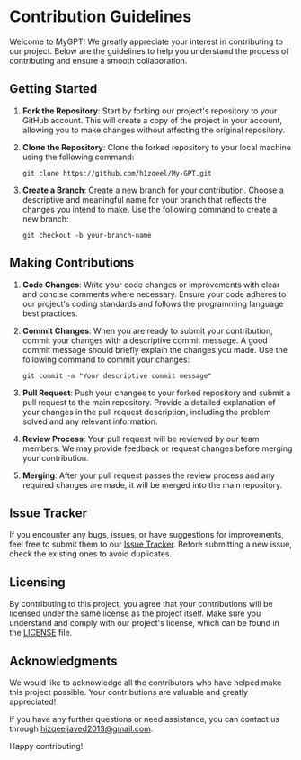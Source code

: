 # Contribution Guidelines 

Welcome to MyGPT! We greatly appreciate your interest in contributing to our project. Below are the guidelines to help you understand the process of contributing and ensure a smooth collaboration.

## Getting Started

1. **Fork the Repository**: Start by forking our project's repository to your GitHub account. This will create a copy of the project in your account, allowing you to make changes without affecting the original repository.

2. **Clone the Repository**: Clone the forked repository to your local machine using the following command:
   ```
   git clone https://github.com/h1zqeel/My-GPT.git
   ```

3. **Create a Branch**: Create a new branch for your contribution. Choose a descriptive and meaningful name for your branch that reflects the changes you intend to make. Use the following command to create a new branch:
   ```
   git checkout -b your-branch-name
   ```

## Making Contributions

1. **Code Changes**: Write your code changes or improvements with clear and concise comments where necessary. Ensure your code adheres to our project's coding standards and follows the programming language best practices.

2. **Commit Changes**: When you are ready to submit your contribution, commit your changes with a descriptive commit message. A good commit message should briefly explain the changes you made. Use the following command to commit your changes:
   ```
   git commit -m "Your descriptive commit message"
   ```

3. **Pull Request**: Push your changes to your forked repository and submit a pull request to the main repository. Provide a detailed explanation of your changes in the pull request description, including the problem solved and any relevant information.

4. **Review Process**: Your pull request will be reviewed by our team members. We may provide feedback or request changes before merging your contribution.

5. **Merging**: After your pull request passes the review process and any required changes are made, it will be merged into the main repository.

## Issue Tracker

If you encounter any bugs, issues, or have suggestions for improvements, feel free to submit them to our [Issue Tracker](https://github.com/h1zqeel/My-GPT/issues). Before submitting a new issue, check the existing ones to avoid duplicates.

## Licensing

By contributing to this project, you agree that your contributions will be licensed under the same license as the project itself. Make sure you understand and comply with our project's license, which can be found in the [LICENSE](./LICENSE) file.

## Acknowledgments

We would like to acknowledge all the contributors who have helped make this project possible. Your contributions are valuable and greatly appreciated!

If you have any further questions or need assistance, you can contact us through [hizqeeljaved2013@gmail.com](mailto:hizqeeljaved2013@gmail.com).

Happy contributing!
